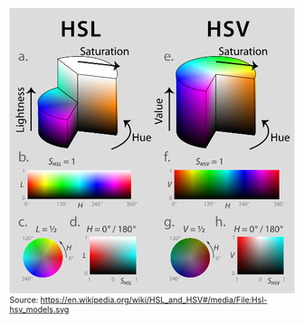 

![HSL vs HSB](1000px-Hsl-hsv_models.svg.png)
Source: https://en.wikipedia.org/wiki/HSL_and_HSV#/media/File:Hsl-hsv_models.svg
